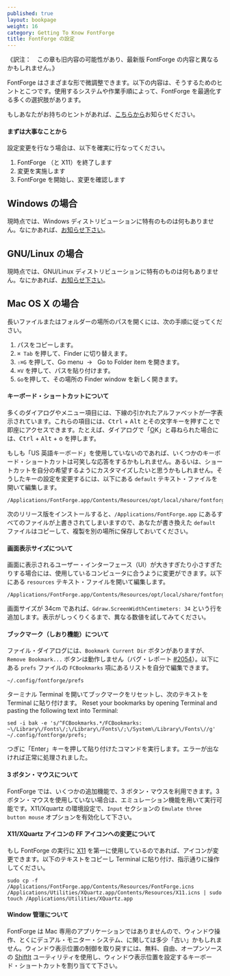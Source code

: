```yaml
---
published: true
layout: bookpage
weight: 16
category: Getting To Know FontForge
title: FontForge の設定
---
```


《訳注：　この章も旧内容の可能性があり、最新版 FontForge の内容と異なるかもしれません。》

FontForge はさまざまな形で微調整できます。以下の内容は、そうするためのヒントとこつです。使用するシステムや作業手順によって、FontForge を最適化する多くの選択肢があります。

もしあなたがお持ちのヒントがあれば、[こちらから](https://github.com/fontforge/designwithfontforge.com#how-to-contribute)お知らせください。

#### まずは大事なことから

設定変更を行なう場合は、以下を確実に行なってください。

1. FontForge （と X11）を終了します
2. 変更を実施します
3. FontForge を開始し、変更を確認します

## Windows の場合

現時点では、Windows ディストリビューションに特有のものは何もありません。なにかあれば、[お知らせ下さい](https://github.com/fontforge/designwithfontforge.com#how-to-contribute)。

## GNU/Linux の場合

現時点では、GNU/Linux ディストリビューションに特有のものは何もありません。なにかあれば、[お知らせ下さい](https://github.com/fontforge/designwithfontforge.com#how-to-contribute)。

## Mac OS X の場合

長いファイルまたはフォルダーの場所のパスを開くには、次の手順に従ってください。

1. パスをコピーします。
2. `⌘ Tab` を押して、Finder に切り替えます。
3. `⇧⌘G` を押して、Go menu&nbsp;&nbsp;→&nbsp;&nbsp; Go to Folder item を開きます。
4. `⌘V` を押して、パスを貼り付けます。
5. `Go`を押して、その場所の Finder window を新しく開きます。

#### キーボード・ショートカットについて

多くのダイアログやメニュー項目には、下線の引かれたアルファベットが一字表示されています。これらの項目には、<kbd>Ctrl</kbd> + <kbd>Alt</kbd> とその文字キーを押すことで即座にアクセスできます。たとえば、ダイアログで「<u>O</u>K」と尋ねられた場合には、<kbd>Ctrl</kbd> + <kbd>Alt</kbd> + <kbd>o</kbd> を押します。

もしも「US 英語キーボード」を使用していないのであれば、いくつかのキーボード・ショートカットは可笑しな応答をするかもしれません。あるいは、ショートカットを自分の希望するようにカスタマイズしたいと思うかもしれません。そうしたキーの設定を変更するには、以下にある `default` テキスト・ファイルを開いて編集します。

```
/Applications/FontForge.app/Contents/Resources/opt/local/share/fontforge/hotkeys/default
```

次のリリース版をインストールすると、`/Applications/FontForge.app` にあるすべてのファイルが上書きされてしまいますので、あなたが書き換えた `default` ファイルはコピーして、複製を別の場所に保存しておいてください。

#### 画面表示サイズについて

画面に表示されるユーザー・インターフェース（UI）が大きすぎたり小さすぎたりする場合には、使用しているコンピュータに合うように変更ができます。以下にある `resources` テキスト・ファイルを開いて編集します。

```
/Applications/FontForge.app/Contents/Resources/opt/local/share/fontforge/pixmaps/resources
```

画面サイズが 34cm であれば、`Gdraw.ScreenWidthCentimeters: 34` という行を追加します。表示がしっくりくるまで、異なる数値を試してみてください。

#### ブックマーク（しおり機能）について

ファイル・ダイアログには、`Bookmark Current Dir` ボタンがありますが、`Remove Bookmark...` ボタンは動作しません（バグ・レポート [#2054](https://github.com/fontforge/fontforge/issues/2054)）。以下にある `prefs` ファイルの `FCBookmarks` 項にあるリストを自分で編集できます。

```
~/.config/fontforge/prefs
```

ターミナル Terminal を開いてブックマークをリセットし、次のテキストを Terminal に貼り付けます。
Reset your bookmarks by opening Terminal and pasting the following text into Terminal:

```
sed -i bak -e 's/^FCBookmarks.*/FCBookmarks:     ~\/Library\/Fonts\/;\/Library\/Fonts\/;\/System\/Library\/Fonts\//g' ~/.config/fontforge/prefs;
```

つぎに「Enter」キーを押して貼り付けたコマンドを実行します。エラーが出なければ正常に処理されました。

#### 3 ボタン・マウスについて

FontForge では、いくつかの追加機能で、3 ボタン・マウスを利用できます。3 ボタン・マウスを使用していない場合は、エミュレーション機能を用いて実行可能です。X11/Xquartz の環境設定で、`Input` セクションの `Emulate three button mouse` オプションを有効化して下さい。

#### X11/XQuartz アイコンの FF アイコンへの変更について

もし FontForge の実行に [X11](../ja-JA/Glossary.md#★-x11-x-ウィンドウ・システム) を第一に使用しているのであれば、アイコンが変更できます。以下のテキストをコピーし Terminal に貼り付け、指示通りに操作してください。

```
sudo cp -f /Applications/FontForge.app/Contents/Resources/FontForge.icns /Applications/Utilities/XQuartz.app/Contents/Resources/X11.icns | sudo touch /Applications/Utilities/XQuartz.app 
```

#### Window 管理について

FontForge は Mac 専用のアプリケーションではありませんので、ウィンドウ操作、とくにデュアル・モニター・システム、に関しては多少「古い」かもしれません。ウィンドウ表示位置の制御を取り戻すには、無料、自由、オープンソースの [ShiftIt](https://github.com/fikovnik/ShiftIt) ユーティリティを使用し、ウィンドウ表示位置を設定するキーボード・ショートカットを割り当てて下さい。

